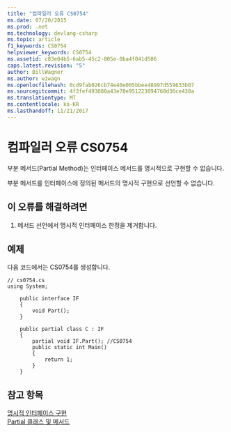 ```yaml
---
title: "컴파일러 오류 CS0754"
ms.date: 07/20/2015
ms.prod: .net
ms.technology: devlang-csharp
ms.topic: article
f1_keywords: CS0754
helpviewer_keywords: CS0754
ms.assetid: c83e04b5-6ab5-45c2-805e-0ba4f041d506
caps.latest.revision: "5"
author: BillWagner
ms.author: wiwagn
ms.openlocfilehash: 0cd9fab026cb74e40e005bbee48997d559633b07
ms.sourcegitcommit: 4f3fef493080a43e70e951223894768d36ce430a
ms.translationtype: MT
ms.contentlocale: ko-KR
ms.lasthandoff: 11/21/2017
---
```

# <a name="compiler-error-cs0754"></a>컴파일러 오류 CS0754
부분 메서드(Partial Method)는 인터페이스 메서드를 명시적으로 구현할 수 없습니다.  
  
 부분 메서드를 인터페이스에 정의된 메서드의 명시적 구현으로 선언할 수 없습니다.  
  
## <a name="to-correct-this-error"></a>이 오류를 해결하려면  
  
1.  메서드 선언에서 명시적 인터페이스 한정을 제거합니다.  
  
## <a name="example"></a>예제  
 다음 코드에서는 CS0754를 생성합니다.  
  
```  
// cs0754.cs  
using System;  
  
    public interface IF  
    {  
        void Part();  
    }  
  
    public partial class C : IF  
    {  
        partial void IF.Part(); //CS0754  
        public static int Main()  
        {  
            return 1;  
        }  
    }  
```  
  
## <a name="see-also"></a>참고 항목  
 [명시적 인터페이스 구현](../../csharp/programming-guide/interfaces/explicit-interface-implementation.md)  
 [Partial 클래스 및 메서드](../../csharp/programming-guide/classes-and-structs/partial-classes-and-methods.md)
